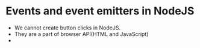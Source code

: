 # Events and event emitters in NodeJS

- We cannot create button clicks in NodeJS.
- They are a part of browser API(HTML and JavaScript)
- 
